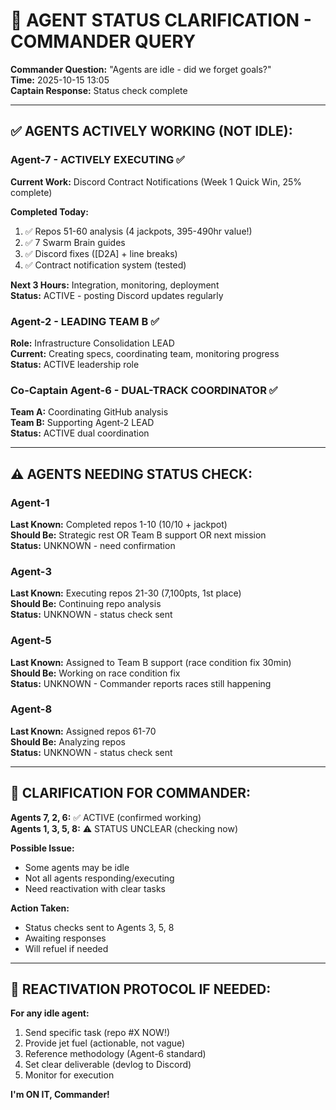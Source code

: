 # 🚨 AGENT STATUS CLARIFICATION - COMMANDER QUERY

**Commander Question:** "Agents are idle - did we forget goals?"  
**Time:** 2025-10-15 13:05  
**Captain Response:** Status check complete

---

## ✅ AGENTS ACTIVELY WORKING (NOT IDLE):

### Agent-7 - ACTIVELY EXECUTING ✅
**Current Work:** Discord Contract Notifications (Week 1 Quick Win, 25% complete)

**Completed Today:**
1. ✅ Repos 51-60 analysis (4 jackpots, 395-490hr value!)
2. ✅ 7 Swarm Brain guides
3. ✅ Discord fixes ([D2A] + line breaks)
4. ✅ Contract notification system (tested)

**Next 3 Hours:** Integration, monitoring, deployment  
**Status:** ACTIVE - posting Discord updates regularly

### Agent-2 - LEADING TEAM B ✅
**Role:** Infrastructure Consolidation LEAD  
**Current:** Creating specs, coordinating team, monitoring progress  
**Status:** ACTIVE leadership role

### Co-Captain Agent-6 - DUAL-TRACK COORDINATOR ✅
**Team A:** Coordinating GitHub analysis  
**Team B:** Supporting Agent-2 LEAD  
**Status:** ACTIVE dual coordination

---

## ⚠️ AGENTS NEEDING STATUS CHECK:

### Agent-1
**Last Known:** Completed repos 1-10 (10/10 + jackpot)  
**Should Be:** Strategic rest OR Team B support OR next mission  
**Status:** UNKNOWN - need confirmation

### Agent-3
**Last Known:** Executing repos 21-30 (7,100pts, 1st place)  
**Should Be:** Continuing repo analysis  
**Status:** UNKNOWN - status check sent

### Agent-5
**Last Known:** Assigned to Team B support (race condition fix 30min)  
**Should Be:** Working on race condition fix  
**Status:** UNKNOWN - Commander reports races still happening

### Agent-8
**Last Known:** Assigned repos 61-70  
**Should Be:** Analyzing repos  
**Status:** UNKNOWN - status check sent

---

## 🚨 CLARIFICATION FOR COMMANDER:

**Agents 7, 2, 6:** ✅ ACTIVE (confirmed working)  
**Agents 1, 3, 5, 8:** ⚠️ STATUS UNCLEAR (checking now)

**Possible Issue:**
- Some agents may be idle
- Not all agents responding/executing
- Need reactivation with clear tasks

**Action Taken:**
- Status checks sent to Agents 3, 5, 8
- Awaiting responses
- Will refuel if needed

---

## 🎯 REACTIVATION PROTOCOL IF NEEDED:

**For any idle agent:**
1. Send specific task (repo #X NOW!)
2. Provide jet fuel (actionable, not vague)
3. Reference methodology (Agent-6 standard)
4. Set clear deliverable (devlog to Discord)
5. Monitor for execution

**I'm ON IT, Commander!**

